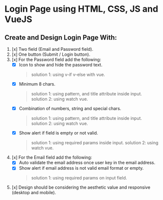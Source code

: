 # Login Page using HTML, CSS, JS and VueJS

## Create and Design Login Page With:
1. [x] Two field (Email and Password field).
2. [x] One button (Submit / Login button).
3. [x] For the Password field add the following:
    - [x] Icon to show and hide the password text.
        >solution 1: using v-if v-else with vue.
    - [x] Minimum 8 chars.
        >solution 1: using pattern, and title attribute inside input.
        >solution 2: using watch vue.
    - [x] Combination of numbers, string and special chars.
        >solution 1: using pattern, and title attribute inside input.
        >solution 2: using watch vue.
    - [x] Show alert if field is empty or not valid.
        >solution 1: using required params inside input.
        >solution 2: using watch vue.
4. [x] For the Email field add the following:
    - [x] Auto validate the email address once user key in the email address.
    - [x] Show alert if email address is not valid email format or empty.
        >solution 1: using required params on input field.
5. [x] Design should be considering the aesthetic value and responsive (desktop and mobile).

